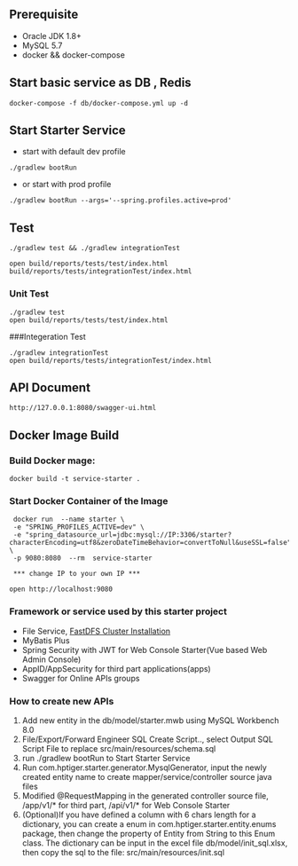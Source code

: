
## Prerequisite
* Oracle JDK 1.8+
* MySQL 5.7
* docker && docker-compose


## Start basic service as DB , Redis 

```
docker-compose -f db/docker-compose.yml up -d
```

## Start Starter Service
* start with default  dev profile
```
./gradlew bootRun
```

* or start with prod profile
```
./gradlew bootRun --args='--spring.profiles.active=prod'
```

## Test
```
./gradlew test && ./gradlew integrationTest

open build/reports/tests/test/index.html build/reports/tests/integrationTest/index.html
```
### Unit Test 
```
./gradlew test
open build/reports/tests/test/index.html
```
###Integeration Test
```
./gradlew integrationTest
open build/reports/tests/integrationTest/index.html
```

## API Document
```
http://127.0.0.1:8080/swagger-ui.html
```


## Docker Image Build
### Build Docker mage:
```
docker build -t service-starter .

```

### Start Docker Container of the Image
```
 docker run  --name starter \
 -e "SPRING_PROFILES_ACTIVE=dev" \
 -e "spring_datasource_url=jdbc:mysql://IP:3306/starter?characterEncoding=utf8&zeroDateTimeBehavior=convertToNull&useSSL=false" \
 -p 9080:8080  --rm  service-starter
  
 *** change IP to your own IP ***
 
open http://localhost:9080

```


### Framework or service used by this starter project
* File Service, [FastDFS Cluster Installation](https://github.com/ypzhuang/fastdfs)
* MyBatis Plus
* Spring Security with JWT for Web Console Starter(Vue based Web Admin Console)
* AppID/AppSecurity for third part applications(apps)
* Swagger for Online APIs groups

### How to create new APIs
1. Add new entity in the db/model/starter.mwb using MySQL Workbench 8.0
1. File/Export/Forward Engineer SQL  Create Script.., select Output SQL Script File to replace src/main/resources/schema.sql
1. run ./gradlew bootRun to  Start Starter Service
1. Run com.hptiger.starter.generator.MysqlGenerator, input the newly created entity name to create mapper/service/controller source java files
1. Modified @RequestMapping in the generated controller source file, /app/v1/* for third part, /api/v1/* for  Web Console Starter
1. (Optional)If you have defined a column with 6 chars length for a dictionary, you can create a enum in com.hptiger.starter.entity.enums package, then
change the property of Entity from String to this Enum class.  The dictionary can be input in the excel file db/model/init_sql.xlsx, then copy the sql
to the file: src/main/resources/init.sql






